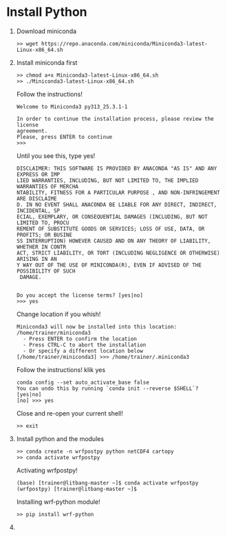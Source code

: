 # Install Python
1. Download miniconda
   ```console
   >> wget https://repo.anaconda.com/miniconda/Miniconda3-latest-Linux-x86_64.sh
   ```   
3. Install miniconda first
   ```console
   >> chmod a+x Miniconda3-latest-Linux-x86_64.sh
   >> ./Miniconda3-latest-Linux-x86_64.sh
   ```
   Follow the instructions!
   ```console
   Welcome to Miniconda3 py313_25.3.1-1
   
   In order to continue the installation process, please review the license
   agreement.
   Please, press ENTER to continue
   >>>
   ```
   Until you see this, type yes!
   
   ```console
   DISCLAIMER: THIS SOFTWARE IS PROVIDED BY ANACONDA "AS IS" AND ANY EXPRESS OR IMP
   LIED WARRANTIES, INCLUDING, BUT NOT LIMITED TO, THE IMPLIED WARRANTIES OF MERCHA
   NTABILITY, FITNESS FOR A PARTICULAR PURPOSE , AND NON-INFRINGEMENT ARE DISCLAIME
   D. IN NO EVENT SHALL ANACONDA BE LIABLE FOR ANY DIRECT, INDIRECT, INCIDENTAL, SP
   ECIAL, EXEMPLARY, OR CONSEQUENTIAL DAMAGES (INCLUDING, BUT NOT LIMITED TO, PROCU
   REMENT OF SUBSTITUTE GOODS OR SERVICES; LOSS OF USE, DATA, OR PROFITS; OR BUSINE
   SS INTERRUPTION) HOWEVER CAUSED AND ON ANY THEORY OF LIABILITY, WHETHER IN CONTR
   ACT, STRICT LIABILITY, OR TORT (INCLUDING NEGLIGENCE OR OTHERWISE) ARISING IN AN
   Y WAY OUT OF THE USE OF MINICONDA(R), EVEN IF ADVISED OF THE POSSIBILITY OF SUCH
    DAMAGE.
   
   
   Do you accept the license terms? [yes|no]
   >>> yes
   ```
   Change location if you whish!
   ```console      
   Miniconda3 will now be installed into this location:
   /home/trainer/miniconda3   
     - Press ENTER to confirm the location
     - Press CTRL-C to abort the installation
     - Or specify a different location below   
   [/home/trainer/miniconda3] >>> /home/trainer/.miniconda3
   ```
   Follow the instructions! klik yes
   ```console
   conda config --set auto_activate_base false
   You can undo this by running `conda init --reverse $SHELL`? [yes|no]
   [no] >>> yes
   ```
   Close and re-open your current shell!
   ```console
   >> exit
   ```
5. Install python and the modules
   ```console
   >> conda create -n wrfpostpy python netCDF4 cartopy
   >> conda activate wrfpostpy
   ```
   Activating wrfpostpy!
   ```console   
   (base) [trainer@litbang-master ~]$ conda activate wrfpostpy
   (wrfpostpy) [trainer@litbang-master ~]$
   ```
   Installing wrf-python module!
   ```console   
   >> pip install wrf-python
   ```

6. 
